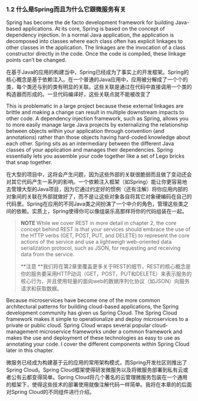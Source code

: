 ### 1.2 什么是Spring而且为什么它跟微服务有关

Spring has become the de facto development framework for building Java-based applications. At its core, Spring is based on the concept of dependency injection. In a normal Java application, the application is decomposed into classes where each class often has explicit linkages to other classes in the application. The linkages are the invocation of a class constructor directly in the code. Once the code is compiled, these linkage points can’t be changed.

在基于Java的应用的构建当中，Spring已经成为了事实上的开发框架。Spring的核心概念是基于依赖注入。在一个普通的Java应用中，应用被分解成了一个个的类，每个类还与别的类有明显的关联。这些关联是通过在代码中直接调用一个类的构造器而形成的。一旦代码编译好，这些关联点就不能被改变了

This is problematic in a large project because these external linkages are brittle and making a change can result in multiple downstream impacts to other code. A dependency injection framework, such as Spring, allows you to more easily manage large Java projects by externalizing the relationship between objects within your application through convention \(and annotations\) rather than those objects having hard-coded knowledge about each other. Spring sits as an intermediary between the different Java classes of your application and manages their dependencies. Spring essentially lets you assemble your code together like a set of Lego bricks that snap together.

在大型的项目中，这将会产生问题，因为这些外部的关联很脆弱而且做了变动还会对其它代码产生一系列的影响。一个依赖注入框架（如Spring）能让你更容易地去管理大型的Java项目，因为它通过约定好的惯例（还有注解）将你应用内部的对象间的关联在外部就做好了，而不是让这些对象各自将其它对象硬编码在自己的代码里。Spring在应用的不同Java类之间扮演了一个中介的角色，管理这些类之间的依赖。实质上，Spring使得你可以像组装乐高那样将你的代码组装在一起。

> **NOTE** While we cover REST in more detail in chapter 2, the core concept behind REST is that your services should embrace the use of the HTTP verbs \(GET, POST, PUT, and DELETE\) to represent the core actions of the service and use a lightweigh web-oriented data serialization protocol, such as JSON, for requesting and receiving data from the service.
>
> **注意 **我们将在第2章里覆盖更多关于REST的细节，REST的核心概念是你的服务要采用HTTP动词（GET，POST，PUT和DELETE）来表示服务的核心行为，并且使用轻量的面向web的数据序列化协议（如JSON）向服务请求和获取数据。

Because microservices have become one of the more common architectural patterns for building cloud-based applications, the Spring development community has given us Spring Cloud. The Spring Cloud framework makes it simple to operationalize and deploy microservices to a private or public cloud. Spring Cloud wraps several popular cloud-management microservice frameworks under a common framework and makes the use and deployment of these technologies as easy to use as annotating your code. I cover the different components within Spring Cloud later in this chapter.

微服务已经成为构建基于云的应用的常用架构模式，而Spring开发社区则推出了Spring Cloud。Spring Cloud框架使得研发微服务以及将微服务部署到私有云或者公有云都变得简单。Spring Cloud将几个著名的云管理微服务包装在一个通用的框架下，使得这些技术的部署使用就像注解代码一样简单。我将在本章的的后面对Spring Cloud的不同组件进行介绍。

